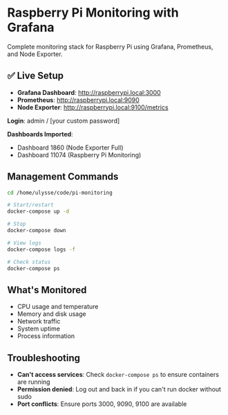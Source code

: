 # Raspberry Pi Monitoring with Grafana

Complete monitoring stack for Raspberry Pi using Grafana, Prometheus, and Node Exporter.

## ✅ Live Setup

- **Grafana Dashboard**: http://raspberrypi.local:3000
- **Prometheus**: http://raspberrypi.local:9090
- **Node Exporter**: http://raspberrypi.local:9100/metrics

**Login**: admin / [your custom password]

**Dashboards Imported**:
- Dashboard 1860 (Node Exporter Full)
- Dashboard 11074 (Raspberry Pi Monitoring)

## Management Commands

```bash
cd /home/ulysse/code/pi-monitoring

# Start/restart
docker-compose up -d

# Stop
docker-compose down

# View logs
docker-compose logs -f

# Check status
docker-compose ps
```

## What's Monitored

- CPU usage and temperature
- Memory and disk usage
- Network traffic
- System uptime
- Process information

## Troubleshooting

- **Can't access services**: Check `docker-compose ps` to ensure containers are running
- **Permission denied**: Log out and back in if you can't run docker without sudo
- **Port conflicts**: Ensure ports 3000, 9090, 9100 are available
